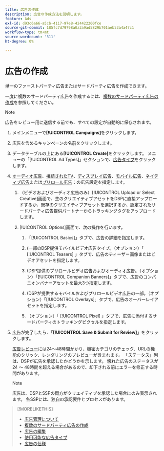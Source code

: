 ```yaml
---
title: 広告の作成
description: 広告の作成方法を説明します。
feature: Ads
exl-id: d93c6a66-a5cb-4117-97e8-424422200fce
source-git-commit: 185fc7d79798a0a3a9ad5829b701aeb53a4a47c1
workflow-type: tm+mt
source-wordcount: '311'
ht-degree: 0%

---
```


# 広告の作成

単一のファーストパーティ広告またはサードパーティ広告を作成できます。

一度に複数のサードパーティ広告を作成するには、[複数のサードパーティ広告の作成](ad-create-third-party.md)を参照してください。

>[!NOTE]
>
>広告をレビュー用に送信する前でも、すべての設定が自動的に保存されます。

1. メインメニューで&#x200B;**[!UICONTROL Campaigns]**&#x200B;をクリックします。

1. 広告を含めるキャンペーンの名前をクリックします。

1. データテーブルの上にある&#x200B;**[!UICONTROL Create]**&#x200B;をクリックします。 メニューの「[!UICONTROL Ad Types]」セクションで、[広告タイプ](ad-types.md)をクリックします。

1. [オーディオ広告](ad-settings-audio.md)、[接続されたTV](ad-settings-connected-tv.md)、[ディスプレイ広告](ad-settings-display.md)、[モバイル広告](ad-settings-mobile.md)、[ネイティブ広告](ad-settings-native.md)または[プリロール広告](ad-settings-pre-roll.md)：の広告設定を指定します。

   1. （ビデオおよびオーディオ広告のみ）[!UICONTROL Upload or Select Creative]画面で、生のクリエイティブアセットをDSPに直接アップロードするか、既存のクリエイティブアセットを選択するか、認定されたサードパーティ広告提供パートナーからトラッキングタグをアップロードします。

   1. [!UICONTROL Options]画面で、次の操作を行います。

      1. 「[!UICONTROL Basics]」タブで、広告の詳細を指定します。

      1. (一部のDSP提供モバイルビデオ広告タイプ。（オプション）「 [!UICONTROL Teasers] 」タブで、広告のティーザー画像またはビデオアセットを指定します。

      1. (DSP提供のプリロールビデオ広告およびオーディオ広告。（オプション）「[!UICONTROL Companion Banners]」タブで、広告のコンパニオンバナーアセットを最大3つ指定します。

      1. (DSPが提供するモバイルおよびプリロールビデオ広告の一部。（オプション）「[!UICONTROL Overlays]」タブで、広告のオーバーレイアセットを指定します。

      1. （オプション）「 [!UICONTROL Pixel] 」タブで、広告に添付するサードパーティのトラッキングピクセルを指定します。

1. 広告が完了したら、「**[!UICONTROL Save & Submit for Review]**」をクリックします。

   [広告レビュー](ad-about.md)には24～48時間かかり、機密カテゴリのチェック、URLの機能のクリック、レンダリングのプレビューが含まれます。 「ステータス」列は、DSPが広告を承認したかどうかを示します。 壊れた広告のステータスが24 ～ 48時間を超える場合があるので、却下される前にエラーを修正する時間があります。

   >[!NOTE]
   >
   >広告は、DSPとSSPの両方がクリエイティブを承認した場合にのみ表示されます。 各SSPには、独自の承認要件とプロセスがあります。

>[!MORELIKETHIS]
>
>* [広告管理について](ad-about.md)
>* [複数のサードパーティ広告の作成](ad-create-third-party.md)
>* [広告の編集](ad-edit.md)
>* [使用可能な広告タイプ](ad-types.md)
>* [広告の仕様](/help/dsp/assets/ad-specs.pdf)

